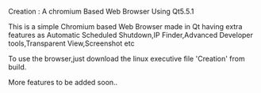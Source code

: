 Creation : A chromium Based Web Browser Using Qt5.5.1

This is a simple Chromium based Web Browser made in Qt having extra features as Automatic Scheduled Shutdown,IP Finder,Advanced Developer tools,Transparent View,Screenshot etc

To use the browser,just download the linux executive file 'Creation' from build.

More features to be added soon..
